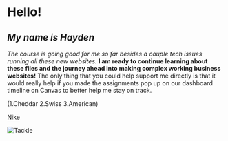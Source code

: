 # **Hello!**

## *My name is Hayden*

*The course is going good for me so far besides a couple tech issues running all these new websites.* **I am ready to continue learning about these files and the journey ahead into making complex working business websites!** The only thing that you could help support me directly is that it would really help if you made the assignments pop up on our dashboard timeline on Canvas to better help me stay on track. 

(1.Cheddar
2.Swiss
3.American)

[Nike](https://www.nike.com)

![Tackle](https://pbs.twimg.com/profile_images/1868500079977402368/xOCBmTX2_400x400.jpg)
